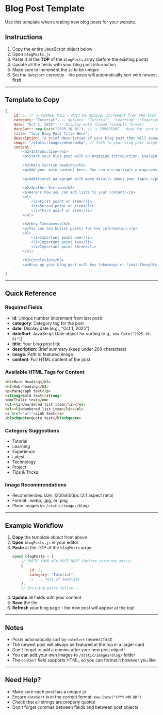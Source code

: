 # Blog Post Template

Use this template when creating new blog posts for your website.

## Instructions

1. Copy the entire JavaScript object below
2. Open `blogPosts.js`
3. Paste it at the **TOP** of the `blogPosts` array (before the existing posts)
4. Update all the fields with your blog post information
5. Make sure to increment the `id` to be unique
6. Set the `dateSort` correctly - the posts will automatically sort with newest first!

---

## Template to Copy

```javascript
{
    id: 5, // ⚠️ CHANGE THIS - Must be unique! Increment from the last post
    category: "Tutorial", // Options: "Tutorial", "Learning", "Experience", "Latest", etc.
    date: "Oct 1, 2025", // Display date (human readable format)
    dateSort: new Date("2025-10-01"), // ⚠️ IMPORTANT - Used for sorting (format: YYYY-MM-DD)
    title: "Your Blog Post Title Here",
    description: "A brief description of your blog post that will appear on the blog listing page. Keep it concise and engaging!",
    image: "/static/images/desk.webp", // Path to your blog post image
    content: `
        <h2>Introduction</h2>
        <p>Start your blog post with an engaging introduction. Explain what the reader will learn or why this topic is important.</p>
        
        <h2>Main Section Heading</h2>
        <p>Add your main content here. You can use multiple paragraphs to organize your thoughts.</p>
        
        <p>Additional paragraph with more details about your topic.</p>
        
        <h2>Another Section</h2>
        <p>Here's how you can add lists to your content:</p>
        <ul>
            <li>First point or item</li>
            <li>Second point or item</li>
            <li>Third point or item</li>
        </ul>
        
        <h2>Key Takeaways</h2>
        <p>You can add bullet points for key information:</p>
        <ul>
            <li>Important point one</li>
            <li>Important point two</li>
            <li>Important point three</li>
        </ul>
        
        <h2>Conclusion</h2>
        <p>Wrap up your blog post with key takeaways or final thoughts. Encourage readers to try what they've learned!</p>
    `
}
```

---

## Quick Reference

### Required Fields
- **id**: Unique number (increment from last post)
- **category**: Category tag for the post
- **date**: Display date (e.g., "Oct 1, 2025")
- **dateSort**: JavaScript Date object for sorting (e.g., `new Date("2025-10-01")`)
- **title**: Your blog post title
- **description**: Brief summary (keep under 200 characters)
- **image**: Path to featured image
- **content**: Full HTML content of the post

### Available HTML Tags for Content

```html
<h2>Main Heading</h2>
<h3>Sub-heading</h3>
<p>Paragraph text</p>
<strong>Bold text</strong>
<em>Italic text</em>
<ul><li>Unordered list item</li></ul>
<ol><li>Numbered list item</li></ol>
<a href="url">Link text</a>
<blockquote>Quote text</blockquote>
```

### Category Suggestions
- Tutorial
- Learning
- Experience
- Latest
- Technology
- Project
- Tips & Tricks

### Image Recommendations
- Recommended size: 1200x600px (2:1 aspect ratio)
- Format: .webp, .jpg, or .png
- Place images in: `/static/images/blog/`

---

## Example Workflow

1. **Copy** the template object from above
2. **Open** `blogPosts.js` in your editor
3. **Paste** at the TOP of the `blogPosts` array:
   ```javascript
   const blogPosts = [
       // PASTE YOUR NEW POST HERE (before existing posts)
       {
           id: 5,
           category: "Tutorial",
           // ... rest of template
       },
       // Existing posts follow...
   ```
4. **Update** all fields with your content
5. **Save** the file
6. **Refresh** your blog page - the new post will appear at the top!

---

## Notes

- Posts automatically sort by `dateSort` (newest first)
- The newest post will always be featured at the top in a larger card
- Don't forget to add a comma after your new post object!
- You can add your own images to `/static/images/blog/` folder
- The `content` field supports HTML, so you can format it however you like

---

## Need Help?

- Make sure each post has a unique `id`
- Ensure `dateSort` is in the correct format: `new Date("YYYY-MM-DD")`
- Check that all strings are properly quoted
- Don't forget commas between fields and between post objects
